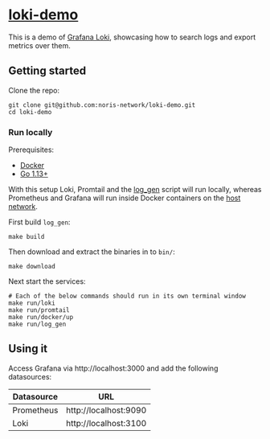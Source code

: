 # [loki-demo](https://github.com/noris-network/loki-demo)

This is a demo of [Grafana Loki][loki], showcasing how to search logs and
export metrics over them.

## Getting started

Clone the repo:

```shell
git clone git@github.com:noris-network/loki-demo.git
cd loki-demo
```

### Run locally

Prerequisites:

- [Docker][docker]
- [Go 1.13+][go]

With this setup Loki, Promtail and the [log_gen][log_gen] script
will run locally, whereas Prometheus and Grafana will run inside
Docker containers on the [host network][docker-net].

First build `log_gen`:

```shell
make build
```

Then download and extract the binaries in to `bin/`:

```shell
make download
```

Next start the services:

```shell
# Each of the below commands should run in its own terminal window
make run/loki
make run/promtail
make run/docker/up
make run/log_gen
```

## Using it

Access Grafana via http://localhost:3000 and add the following
datasources:

Datasource|URL
---|---
Prometheus|http://localhost:9090
Loki|http://localhost:3100


[loki]: https://github.com/grafana/loki
[docker]: https://docs.docker.com/install/
[go]: https://golang.org/doc/install
[docker-net]: https://docs.docker.com/network/#network-driver-summary
[log_gen]: https://github.com/noris-network/loki-demo/blob/master/main.go